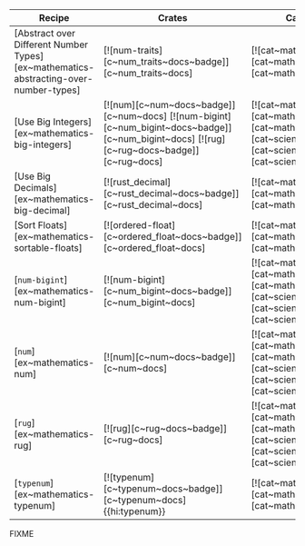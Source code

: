 | Recipe | Crates | Categories |
|--------|--------|------------|
| [Abstract over Different Number Types][ex~mathematics-abstracting-over-number-types] | [![num-traits][c~num_traits~docs~badge]][c~num_traits~docs] | [![cat~mathematics][cat~mathematics~badge]][cat~mathematics] |
| [Use Big Integers][ex~mathematics-big-integers] | [![num][c~num~docs~badge]][c~num~docs] [![num-bigint][c~num_bigint~docs~badge]][c~num_bigint~docs] [![rug][c~rug~docs~badge]][c~rug~docs] | [![cat~mathematics][cat~mathematics~badge]][cat~mathematics] [![cat~science][cat~science~badge]][cat~science] |
| [Use Big Decimals][ex~mathematics-big-decimal] | [![rust_decimal][c~rust_decimal~docs~badge]][c~rust_decimal~docs] | [![cat~mathematics][cat~mathematics~badge]][cat~mathematics] |
| [Sort Floats][ex~mathematics-sortable-floats] | [![ordered-float][c~ordered_float~docs~badge]][c~ordered_float~docs] | [![cat~mathematics][cat~mathematics~badge]][cat~mathematics] |
| [`num-bigint`][ex~mathematics-num-bigint] | [![num-bigint][c~num_bigint~docs~badge]][c~num_bigint~docs] | [![cat~mathematics][cat~mathematics~badge]][cat~mathematics] [![cat~science][cat~science~badge]][cat~science] |
| [`num`][ex~mathematics-num] | [![num][c~num~docs~badge]][c~num~docs] | [![cat~mathematics][cat~mathematics~badge]][cat~mathematics] [![cat~science][cat~science~badge]][cat~science] |
| [`rug`][ex~mathematics-rug] | [![rug][c~rug~docs~badge]][c~rug~docs] | [![cat~mathematics][cat~mathematics~badge]][cat~mathematics] [![cat~science][cat~science~badge]][cat~science] |
| [`typenum`][ex~mathematics-typenum] | [![typenum][c~typenum~docs~badge]][c~typenum~docs]{{hi:typenum}} | [![cat~mathematics][cat~mathematics~badge]][cat~mathematics] |

<div class="hidden">
FIXME
</div>
